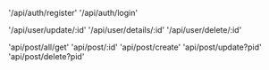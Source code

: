 <!-- API Docs -->

<!-- Auth -->
'/api/auth/register'
'/api/auth/login'

<!-- users -->
'/api/user/update/:id'
'/api/user/details/:id'
'/api/user/delete/:id'

<!-- Post -->
'api/post/all/get'
'api/post/:id'
'api/post/create'
'api/post/update?pid'
'api/post/delete?pid'